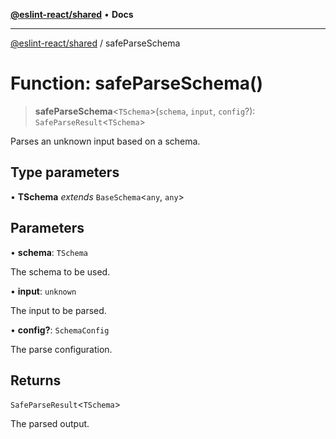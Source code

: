 [**@eslint-react/shared**](../README.md) • **Docs**

***

[@eslint-react/shared](../README.md) / safeParseSchema

# Function: safeParseSchema()

> **safeParseSchema**\<`TSchema`\>(`schema`, `input`, `config`?): `SafeParseResult`\<`TSchema`\>

Parses an unknown input based on a schema.

## Type parameters

• **TSchema** *extends* `BaseSchema`\<`any`, `any`\>

## Parameters

• **schema**: `TSchema`

The schema to be used.

• **input**: `unknown`

The input to be parsed.

• **config?**: `SchemaConfig`

The parse configuration.

## Returns

`SafeParseResult`\<`TSchema`\>

The parsed output.
